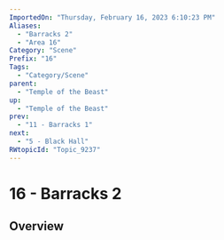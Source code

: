 ```yaml
---
ImportedOn: "Thursday, February 16, 2023 6:10:23 PM"
Aliases:
  - "Barracks 2"
  - "Area 16"
Category: "Scene"
Prefix: "16"
Tags:
  - "Category/Scene"
parent:
  - "Temple of the Beast"
up:
  - "Temple of the Beast"
prev:
  - "11 - Barracks 1"
next:
  - "5 - Black Hall"
RWtopicId: "Topic_9237"
---
```

# 16 - Barracks 2
## Overview

